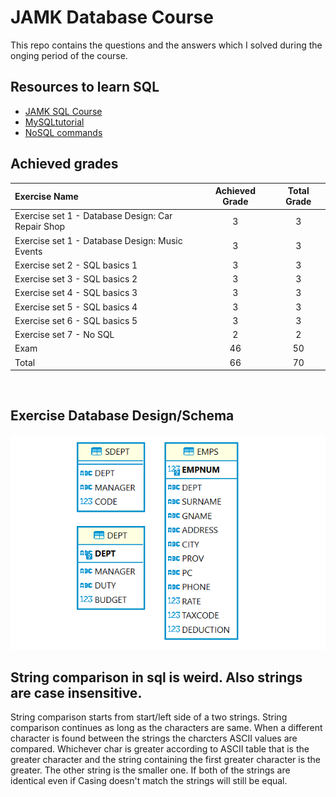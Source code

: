 # JAMK Database Course

This repo contains the questions and the answers which I solved during the onging period of the course.

## Resources to learn SQL
- [JAMK SQL Course][jamk-db-course] </br>
- [MySQLtutorial][mysqltutorial] </br>
- [NoSQL commands][nosql-commands]

## Achieved grades
| Exercise Name                                      |  Achieved Grade   | Total Grade |
| :---                                               |      :----:       |    :---:    |
| Exercise set 1 - Database Design: Car Repair Shop  |         3         |      3      |
| Exercise set 1 - Database Design: Music Events     |         3         |      3      |
| Exercise set 2 - SQL basics 1                      |         3         |      3      |
| Exercise set 3 - SQL basics 2                      |         3         |      3      |
| Exercise set 4 - SQL basics 3                      |         3         |      3      |
| Exercise set 5 - SQL basics 4                      |         3         |      3      |
| Exercise set 6 - SQL basics 5                      |         3         |      3      |
| Exercise set 7 - No SQL                            |         2         |      2      |
| Exam                                               |        46         |     50      |
| Total                                              |        66         |     70      |

</br>

## Exercise Database Design/Schema
![Databse Design/Schema](/ocelot_database_tables.png)

## String comparison in sql is weird. Also strings are case insensitive.

String comparison starts from start/left side of a two strings. String comparison continues as long as the characters are same. When a different character is found between the strings the charcters ASCII values are compared. Whichever char is greater according to ASCII table that is the greater character and the string containing the first greater character is the greater. The other string is the smaller one. If both of the strings are identical even if Casing doesn't match the strings will still be equal.

<!-- links for resources -->
[mysqltutorial]: https://www.mysqltutorial.org/
[jamk-db-course]: https://hantt.pages.labranet.jamk.fi/ttc2020-online-material/
[nosql-commands]: %2FExercise%20set%207%20-%20NoSQL%2Fcommands.md
